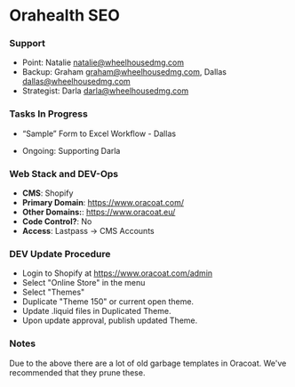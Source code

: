 # Orahealth SEO

### Support
- Point: Natalie <natalie@wheelhousedmg.com>
- Backup: Graham <graham@wheelhousedmg.com>, Dallas <dallas@wheelhousedmg.com>
- Strategist: Darla <darla@wheelhousedmg.com>

### Tasks In Progress

- “Sample” Form to Excel Workflow - Dallas

- Ongoing: Supporting Darla

### Web Stack and DEV-Ops

- **CMS**: Shopify
- **Primary Domain**: https://www.oracoat.com/
- **Other Domains:**: https://www.oracoat.eu/
- **Code Control?**: No
- **Access**: Lastpass -> CMS Accounts

### DEV Update Procedure

- Login to Shopify at https://www.oracoat.com/admin
- Select "Online Store" in the menu
- Select "Themes"
- Duplicate "Theme 150" or current open theme.
- Update .liquid files in Duplicated Theme.
- Upon update approval, publish updated Theme.

### Notes

Due to the above there are a lot of old garbage templates in Oracoat. We've recommended that they prune these.